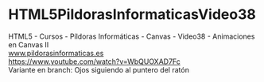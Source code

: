 # HTML5PildorasInformaticasVideo38
HTML5 - Cursos - Píldoras Informáticas - Canvas - Video38 - Animaciones en Canvas II
<br />
www.pildorasinformaticas.es
<br />
https://www.youtube.com/watch?v=WbQUOXAD7Fc
<br />
Variante en branch: Ojos siguiendo al puntero del ratón
<br />
